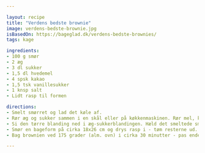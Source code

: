 ```yaml
---

layout: recipe
title: "Verdens bedste brownie"
image: verdens-bedste-brownie.jpg
isBasedOn: https://bageglad.dk/verdens-bedste-brownies/
tags: kage

ingredients:
- 100 g smør
- 2 æg
- 3 dl sukker
- 1,5 dl hvedemel
- 4 spsk kakao
- 1,5 tsk vanillesukker
- 1 knsp salt
- Lidt rasp til formen

directions:
- Smelt smørret og lad det køle af.
- Rør æg og sukker sammen i en skål eller på køkkenmaskinen. Rør mel, kakao, vanillesukker og salt sammen i en anden skål.
- Si den tørre blanding ned i æg-sukkerblandingen. Hæld det smeltede smør i og rør godt rundt.
- Smør en bageform på cirka 18x26 cm og drys rasp i - tøm resterne ud. Fordel browniedejen i bageformen (dejen behøver ikke nå helt ud til siderne, den fordeler sig selv når den bliver bagt)
- Bag brownien ved 175 grader (alm. ovn) i cirka 30 minutter - pas endelig på, at den ikke får for meget! Den er færdig når en strikkepind der stikkes i kagen, stadig har lidt dej klæbende til sig.

---
```


